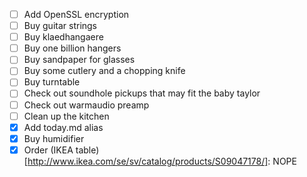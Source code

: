  - [ ] Add OpenSSL encryption
 - [ ] Buy guitar strings
 - [ ] Buy klaedhangaere
 - [ ] Buy one billion hangers
 - [ ] Buy sandpaper for glasses
 - [ ] Buy some cutlery and a chopping knife
 - [ ] Buy turntable
 - [ ] Check out soundhole pickups that may fit the baby taylor
 - [ ] Check out warmaudio preamp
 - [ ] Clean up the kitchen
 - [X] Add today.md alias
 - [X] Buy humidifier
 - [X] Order (IKEA table)[http://www.ikea.com/se/sv/catalog/products/S09047178/]: NOPE
